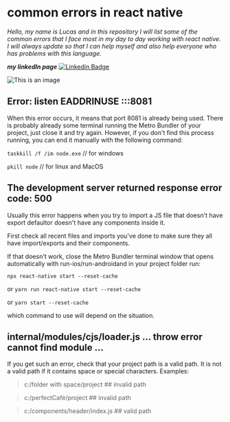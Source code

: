 # common errors in react native

*Hello, my name is Lucas and in this repository I will list some of the common errors that I face most in my day to day working with react native. I will always update so that I can help myself and also help everyone who has problems with this language.*



***my linkedIn page*** [![Linkedin Badge](https://img.shields.io/badge/-LinkedIn-blue?style=flat-square&logo=Linkedin&logoColor=white&link=https://www.linkedin.com/in/lucas-pereira-5280b9206/)](https://www.linkedin.com/in/lucas-pereira-5280b9206/)




![This is an image](https://github.com/LucasPereira9/Erros-Comuns-React-Native/blob/main/assets/react-native.jpg)   


## Error: listen EADDRINUSE :::8081
When this error occurs, it means that port 8081 is already being used. There is probably already some terminal running the Metro Bundler of your project, just close it and try again. However, if you don't find this process running, you can end it manually with the following command:

 ```taskkill /f /im node.exe```  // for windows
 
 ```pkill node``` // for linux and MacOS
 
 
## The development server returned response error code: 500
Usually this error happens when you try to import a JS file that doesn't have export defaultor doesn't have any components inside it.

First check all recent files and imports you've done to make sure they all have import/exports and their components.

If that doesn't work, close the Metro Bundler terminal window that opens automatically with run-ios/run-androidand in your project folder run:

```npx react-native start --reset-cache```

or ```yarn run react-native start --reset-cache```

or ```yarn start --reset-cache```

which command to use will depend on the situation.




## internal/modules/cjs/loader.js ... throw error cannot find module ...
If you get such an error, check that your project path is a valid path. It is not a valid path if it contains space or special characters. Examples:

> c:/folder with space/project     ## invalid path

> c:/perfectCafé/project    ## invalid path

> c:/components/header/index.js    ## valid path
